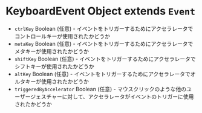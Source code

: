 # KeyboardEvent Object extends `Event`

* `ctrlKey` Boolean (任意) - イベントをトリガーするためにアクセラレータでコントロールキーが使用されたかどうか
* `metaKey` Boolean (任意) - イベントをトリガーするためにアクセラレータでメタキーが使用されたかどうか
* `shiftKey` Boolean (任意) - イベントをトリガーするためにアクセラレータでシフトキーが使用されたかどうか
* `altKey` Boolean (任意) - イベントをトリガーするためにアクセラレータでオルタキーが使用されたかどうか
* `triggeredByAccelerator` Boolean (任意) - マウスクリックのような他のユーザージェスチャーに対して、アクセラレータがイベントのトリガーに使用されたかどうか